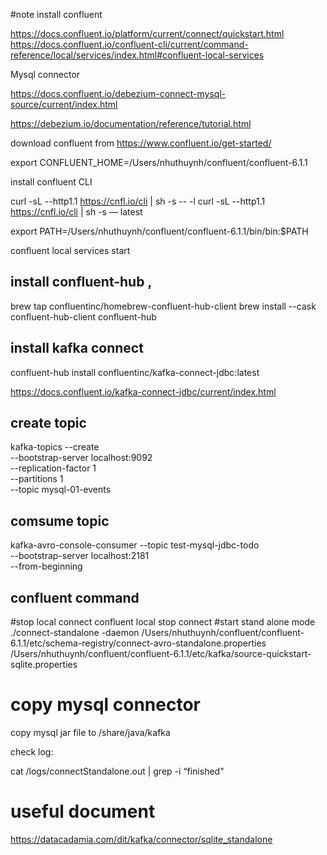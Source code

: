 #note
install confluent

https://docs.confluent.io/platform/current/connect/quickstart.html
https://docs.confluent.io/confluent-cli/current/command-reference/local/services/index.html#confluent-local-services

Mysql connector

https://docs.confluent.io/debezium-connect-mysql-source/current/index.html

https://debezium.io/documentation/reference/tutorial.html

download confluent from https://www.confluent.io/get-started/


export CONFLUENT_HOME=/Users/nhuthuynh/confluent/confluent-6.1.1

install confluent CLI

curl -sL --http1.1 https://cnfl.io/cli | sh -s -- -l
curl -sL --http1.1 https://cnfl.io/cli | sh -s — latest

export PATH=/Users/nhuthuynh/confluent/confluent-6.1.1/bin/bin:$PATH

confluent local services start


## install confluent-hub ,

brew tap confluentinc/homebrew-confluent-hub-client
brew install --cask confluent-hub-client
confluent-hub

## install kafka connect

confluent-hub install confluentinc/kafka-connect-jdbc:latest

https://docs.confluent.io/kafka-connect-jdbc/current/index.html



## create topic

kafka-topics --create \
--bootstrap-server localhost:9092 \
--replication-factor 1 \
--partitions 1 \
--topic mysql-01-events


## comsume topic

kafka-avro-console-consumer --topic test-mysql-jdbc-todo \
--bootstrap-server localhost:2181 \
--from-beginning


## confluent command
#stop local connect
confluent local stop connect
#start stand alone mode
./connect-standalone -daemon /Users/nhuthuynh/confluent/confluent-6.1.1/etc/schema-registry/connect-avro-standalone.properties /Users/nhuthuynh/confluent/confluent-6.1.1/etc/kafka/source-quickstart-sqlite.properties
# copy mysql connector
copy mysql jar file to /share/java/kafka

check log:

cat /logs/connectStandalone.out | grep -i “finished"

# useful document
https://datacadamia.com/dit/kafka/connector/sqlite_standalone

